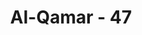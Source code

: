 ---
title: "Al-Qamar - 47"
no: 47
arabic_no: ٤٧
ayah: اِنَّ الْمُجْرِمِيْنَ فِيْ ضَلٰلٍ وَّسُعُرٍۘ 
translation: "Sungguh, orang-orang yang berdosa berada dalam kesesatan (di dunia) dan akan berada dalam neraka (di akhirat). "
tafsir: "Allah menyatakan, bahwa sesungguhnya orang-orang yang mempersekutukan Allah dan mendustakan rasul-rasul-Nya adalah orang-orang sesat dan menyimpang dari jalan yang benar di dunia. Di akhirat nanti mereka akan ditimpa azab yang pedih akibat kesesatannya."
---